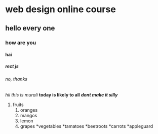 # web design online course
## hello every one
### how are you
#### hai
##### rect js
###### no, thanks
*hii this is murali*
**today is likely to all**
***dont make it silly***
1. fruits
   1. oranges
   2. mangos
   3. lemon
   4. grapes
*vegetables
  *tamatoes
  *beetroots
  *carrots
  *appleguard
